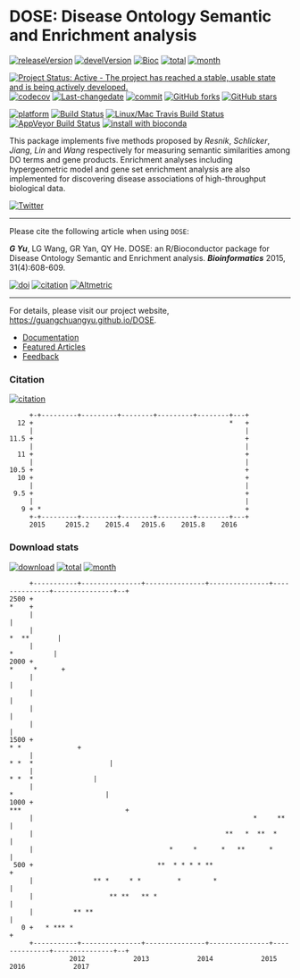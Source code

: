 DOSE: Disease Ontology Semantic and Enrichment analysis
=======================================================

[![releaseVersion](https://img.shields.io/badge/release%20version-3.0.4-green.svg?style=flat)](https://bioconductor.org/packages/DOSE) [![develVersion](https://img.shields.io/badge/devel%20version-3.1.2-green.svg?style=flat)](https://github.com/GuangchuangYu/DOSE) [![Bioc](http://www.bioconductor.org/shields/years-in-bioc/DOSE.svg)](https://www.bioconductor.org/packages/devel/bioc/html/DOSE.html#since) [![total](https://img.shields.io/badge/downloads-49554/total-blue.svg?style=flat)](https://bioconductor.org/packages/stats/bioc/DOSE) [![month](https://img.shields.io/badge/downloads-2523/month-blue.svg?style=flat)](https://bioconductor.org/packages/stats/bioc/DOSE)

[![Project Status: Active - The project has reached a stable, usable state and is being actively developed.](http://www.repostatus.org/badges/latest/active.svg)](http://www.repostatus.org/#active) [![codecov](https://codecov.io/gh/GuangchuangYu/DOSE/branch/master/graph/badge.svg)](https://codecov.io/gh/GuangchuangYu/DOSE/) [![Last-changedate](https://img.shields.io/badge/last%20change-2016--11--14-green.svg)](https://github.com/GuangchuangYu/DOSE/commits/master) [![commit](http://www.bioconductor.org/shields/commits/bioc/DOSE.svg)](https://www.bioconductor.org/packages/devel/bioc/html/DOSE.html#svn_source) [![GitHub forks](https://img.shields.io/github/forks/GuangchuangYu/DOSE.svg)](https://github.com/GuangchuangYu/DOSE/network) [![GitHub stars](https://img.shields.io/github/stars/GuangchuangYu/DOSE.svg)](https://github.com/GuangchuangYu/DOSE/stargazers)

[![platform](http://www.bioconductor.org/shields/availability/devel/DOSE.svg)](https://www.bioconductor.org/packages/devel/bioc/html/DOSE.html#archives) [![Build Status](http://www.bioconductor.org/shields/build/devel/bioc/DOSE.svg)](https://bioconductor.org/checkResults/devel/bioc-LATEST/DOSE/) [![Linux/Mac Travis Build Status](https://img.shields.io/travis/GuangchuangYu/DOSE/master.svg?label=Mac%20OSX%20%26%20Linux)](https://travis-ci.org/GuangchuangYu/DOSE) [![AppVeyor Build Status](https://img.shields.io/appveyor/ci/Guangchuangyu/DOSE/master.svg?label=Windows)](https://ci.appveyor.com/project/GuangchuangYu/DOSE) [![install with bioconda](https://img.shields.io/badge/install%20with-bioconda-green.svg?style=flat)](http://bioconda.github.io/recipes/bioconductor-dose/README.html)

This package implements five methods proposed by *Resnik*, *Schlicker*, *Jiang*, *Lin* and *Wang* respectively for measuring semantic similarities among DO terms and gene products. Enrichment analyses including hypergeometric model and gene set enrichment analysis are also implemented for discovering disease associations of high-throughput biological data.

[![Twitter](https://img.shields.io/twitter/url/https/github.com/GuangchuangYu/DOSE.svg?style=social)](https://twitter.com/intent/tweet?hashtags=DOSE&url=http://bioinformatics.oxfordjournals.org/content/31/4/608)

------------------------------------------------------------------------

Please cite the following article when using `DOSE`:

***G Yu***, LG Wang, GR Yan, QY He. DOSE: an R/Bioconductor package for Disease Ontology Semantic and Enrichment analysis. ***Bioinformatics*** 2015, 31(4):608-609.

[![doi](https://img.shields.io/badge/doi-10.1093/bioinformatics/btu684-green.svg?style=flat)](http://dx.doi.org/10.1093/bioinformatics/btu684) [![citation](https://img.shields.io/badge/cited%20by-21-green.svg?style=flat)](https://scholar.google.com.hk/scholar?oi=bibs&hl=en&cites=16627502277303919270) [![Altmetric](https://img.shields.io/badge/Altmetric-36-green.svg?style=flat)](https://www.altmetric.com/details/2788597)

------------------------------------------------------------------------

For details, please visit our project website, <https://guangchuangyu.github.io/DOSE>.

-   [Documentation](https://guangchuangyu.github.io/DOSE/documentation/)
-   [Featured Articles](https://guangchuangyu.github.io/DOSE/featuredArticles/)
-   [Feedback](https://guangchuangyu.github.io/DOSE/#feedback)

### Citation

[![citation](https://img.shields.io/badge/cited%20by-21-green.svg?style=flat)](https://scholar.google.com.hk/scholar?oi=bibs&hl=en&cites=16627502277303919270)

         +-+---------+---------+--------+---------+--------+---+
      12 +                                                 *   +
         |                                                     |
    11.5 +                                                     +
         |                                                     |
      11 +                                                     +
         |                                                     |
    10.5 +                                                     +
      10 +                                                     +
         |                                                     |
     9.5 +                                                     +
         |                                                     |
       9 + *                                                   +
         +-+---------+---------+--------+---------+--------+---+
         2015     2015.2    2015.4   2015.6    2015.8    2016   

### Download stats

[![download](http://www.bioconductor.org/shields/downloads/DOSE.svg)](https://bioconductor.org/packages/stats/bioc/DOSE) [![total](https://img.shields.io/badge/downloads-49554/total-blue.svg?style=flat)](https://bioconductor.org/packages/stats/bioc/DOSE) [![month](https://img.shields.io/badge/downloads-2523/month-blue.svg?style=flat)](https://bioconductor.org/packages/stats/bioc/DOSE)

         +-----------+---------------+---------------+---------------+--------------+---------------+--+
    2500 +                                                                                        *    +
         |                                                                                             |
         |                                                                                 *  **       |
         |                                                                                  *          |
    2000 +                                                                                *     *      +
         |                                                                                             |
         |                                                                                             |
         |                                                                                             |
         |                                                                                             |
    1500 +                                                                            * *              +
         |                                                                    * *  *                   |
         |                                                                        * *  *               |
         |                                                                     *                       |
    1000 +                                                                ***                          +
         |                                                       *     **                              |
         |                                                **   *  **  *                                |
         |                                  *     *      *   **      *                                 |
     500 +                               **  * * * * **                                                +
         |               ** *     * *         *        *                                               |
         |                   ** **   ** *                                                              |
         |          ** **                                                                              |
       0 +   * *** *                                                                                   +
         +-----------+---------------+---------------+---------------+--------------+---------------+--+
                   2012            2013            2014            2015           2016            2017
